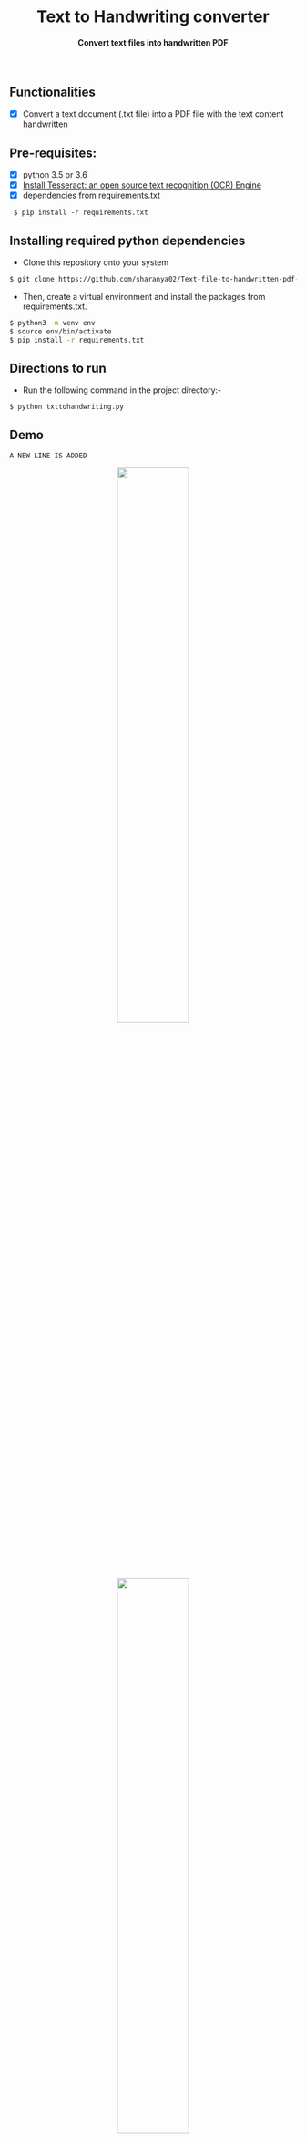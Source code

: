 <p align="center">
	<h1 align="center"> Text to Handwriting converter </h1>
	<h4 align="center"> Convert text files into handwritten PDF <h4>
</p>
<br>

## Functionalities
- [X] Convert a text document (.txt file) into a PDF file with the text content handwritten

## Pre-requisites:
- [X] python 3.5 or 3.6
- [X] [Install Tesseract: an open source text recognition (OCR) Engine](https://github.com/tesseract-ocr/tessdoc/blob/master/Home.md)
- [X] dependencies from requirements.txt

```
 $ pip install -r requirements.txt
 ```

## Installing required python dependencies
- Clone this repository onto your system
```bash
$ git clone https://github.com/sharanya02/Text-file-to-handwritten-pdf-file
```
- Then, create a virtual environment and install the packages from requirements.txt.
```bash
$ python3 -m venv env
$ source env/bin/activate
$ pip install -r requirements.txt
```
## Directions to run
- Run the following command in the project directory:-
```
$ python txttohandwriting.py
```

## Demo
    A NEW LINE IS ADDED

<p align="center"><img width="50%" height="50%" src="0outt.png">    <img width="50%" height="50%" src="1outt.png"></p>
